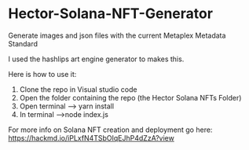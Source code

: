 # Hector-Solana-NFT-Generator
Generate images and json files with the current Metaplex Metadata Standard

I used the hashlips art engine generator to makes this.

Here is how to use it:
1. Clone the repo in Visual studio code
3. Open the folder containing the repo (the Hector Solana NFTs Folder)
4. Open terminal --> yarn install
5. In terminal -->node index.js

For more info on Solana NFT creation and deployment go here: https://hackmd.io/iPLxfN4TSbOIqEJhP4dZzA?view
